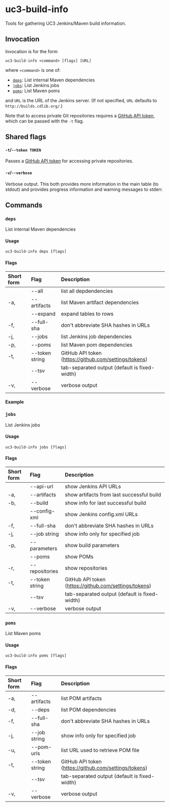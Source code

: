 # uc3-build-info

Tools for gathering UC3 Jenkins/Maven build information.

## Invocation

Invocation is for the form

```
uc3-build-info <command> [flags] [URL]
```

where `<command>` is one of:

- [`deps`](#deps): List internal Maven dependencies
- [`jobs`](#jobs): List Jenkins jobs
- [`poms`](#poms): List Maven poms

and `URL` is the URL of the Jenkins server. (If not specified, `URL` defaults to `http://builds.cdlib.org/`.)

Note that to access private Git repositories requires a
[GitHub API token](https://github.com/settings/tokens),
which can be passed with the `-t` flag. 

## Shared flags

#### `-t`/`--token TOKEN`

Passes a [GitHub API token](https://github.com/settings/tokens) for accessing private repositories.

#### `-v`/`--verbose`

Verbose output. This both provides more information in the main table (to stdout) and provides
progress information and warning messages to stderr.

## Commands

### `deps`

List internal Maven dependencies

#### Usage

```
uc3-build-info deps [flags]
```

#### Flags

| Short form | Flag           | Description                                           |
| :---       | :---           | :---                                                  |
|            | --all          | list all depdendencies                                |
| -a,        | --artifacts    | list Maven artifact dependencies                      |
|            | --expand       | expand tables to rows                                 |
| -f,        | --full-sha     | don't abbreviate SHA hashes in URLs                   |
| -j,        | --jobs         | list Jenkins job dependencies                         |
| -p,        | --poms         | list Maven pom dependencies                           |
| -t,        | --token string | GitHub API token (https://github.com/settings/tokens) |
|            | --tsv          | tab-separated output (default is fixed-width)         |
| -v,        | --verbose      | verbose output                                        |

#### Example



### `jobs`

List Jenkins jobs

#### Usage

```
uc3-build-info jobs [flags]
```

#### Flags

| Short form | Flag           | Description                                           |
| :---       | :---           | :---                                                  |
|            | --api-url      | show Jenkins API URLs                                 |
| -a,        | --artifacts    | show artifacts from last successful build             |
| -b,        | --build        | show info for last successful build                   |
|            | --config-xml   | show Jenkins config.xml URLs                          |
| -f,        | --full-sha     | don't abbreviate SHA hashes in URLs                   |
| -j,        | --job string   | show info only for specified job                      |
| -p,        | --parameters   | show build parameters                                 |
|            | --poms         | show POMs                                             |
| -r,        | --repositories | show repositories                                     |
| -t,        | --token string | GitHub API token (https://github.com/settings/tokens) |
|            | --tsv          | tab-separated output (default is fixed-width)         |
| -v,        | --verbose      | verbose output                                        |

### `poms`

List Maven poms

#### Usage

```
uc3-build-info poms [flags]
```

#### Flags

| Short form | Flag           | Description                                           |
| :---       | :---           | :---                                                  |
| -a,        | --artifacts    | list POM artifacts                                    |
| -d,        | --deps         | list POM dependencies                                 |
| -f,        | --full-sha     | don't abbreviate SHA hashes in URLs                   |
| -j,        | --job string   | show info only for specified job                      |
| -u,        | --pom-urls     | list URL used to retrieve POM file                    |
| -t,        | --token string | GitHub API token (https://github.com/settings/tokens) |
|            | --tsv          | tab-separated output (default is fixed-width)         |
| -v,        | --verbose      | verbose output                                        |
